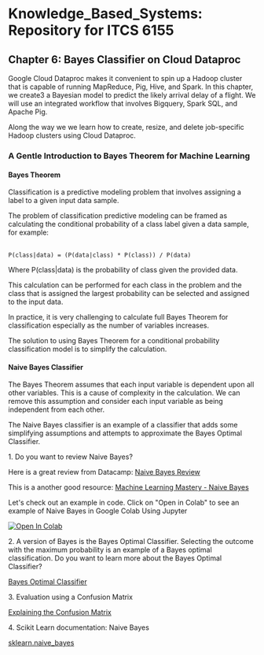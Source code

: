 # Knowledge_Based_Systems: Repository for ITCS 6155

## Chapter 6:  Bayes Classifier on Cloud Dataproc
<p>Google Cloud Dataproc makes it convenient to spin up a Hadoop cluster that is capable of running MapReduce, Pig, Hive, and Spark.  In this chapter, we create3 a Bayesian model to predict the likely arrival delay of a flight.  We will use an integrated workflow that involves Bigquery, Spark SQL, and Apache Pig.  <p>
  <p>Along the way we we learn how to create, resize, and delete job-specific Hadoop clusters using Cloud Dataproc.</p>
  
### A Gentle Introduction to Bayes Theorem for Machine Learning
#### Bayes Theorem
<p>Classification is a predictive modeling problem that involves assigning a label to a given input data sample.</p>

<p>The problem of classification predictive modeling can be framed as calculating the conditional probability of a class label given a data sample, for example:<br><br>

    P(class|data) = (P(data|class) * P(class)) / P(data)

Where P(class|data) is the probability of class given the provided data.</p>

<p>This calculation can be performed for each class in the problem and the class that is assigned the largest probability can be selected and assigned to the input data.</p><p>

In practice, it is very challenging to calculate full Bayes Theorem for classification especially as the number of variables increases.</p>
<p>The solution to using Bayes Theorem for a conditional probability classification model is to simplify the calculation.</p>

#### Naive Bayes Classifier

<p>The Bayes Theorem assumes that each input variable is dependent upon all other variables. This is a cause of complexity in the calculation. We can remove this assumption and consider each input variable as being independent from each other.</p><p>
  The Naive Bayes classifier is an example of a classifier that adds some simplifying assumptions and attempts to approximate the Bayes Optimal Classifier.</p>

<p>1.  Do you want to review Naive Bayes?  </p>
<p>Here is a great review from Datacamp:  <a href="https://www.datacamp.com/community/tutorials/naive-bayes-scikit-learn">Naive Bayes Review</a></p>
<p>This is a another good resource:  <a href="https://machinelearningmastery.com/naive-bayes-classifier-scratch-python/">Machine Learning Mastery - Naive Bayes</a><p>

<p>Let's check out an example in code. Click on "Open in Colab" to see an example of Naive Bayes in Google Colab Using Jupyter</p>
<p><a href="https://colab.research.google.com/github/googlecolab/colabtools/blob/master/notebooks/colab-github-demo.ipynb">
  <img src="https://colab.research.google.com/assets/colab-badge.svg" alt="Open In Colab"/>
</a></p>
<p>2. A version of Bayes is the Bayes Optimal Classifier.  Selecting the outcome with the maximum probability is an example of a Bayes optimal classification. Do you want to learn more about the Bayes Optimal Classifier?</p>
<a href="https://machinelearningmastery.com/bayes-optimal-classifier/">Bayes Optimal Classifier</a><p></p>
<p>3.  Evaluation using a Confusion Matrix</p>
<p><a href="https://machinelearningmastery.com/confusion-matrix-machine-learning/">Explaining the Confusion Matrix</a></p><p>
  4. Scikit Learn documentation:  Naive Bayes</p>
  <a href="https://scikit-learn.org/stable/modules/classes.html?highlight=bayes#module-sklearn.naive_bayes">sklearn.naive_bayes</a>
  <p></p>



